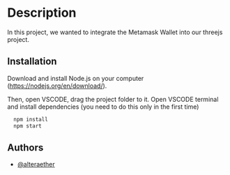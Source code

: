 
# Description

In this project, we wanted to integrate the Metamask Wallet into our threejs project.


## Installation
Download and install Node.js on your computer (https://nodejs.org/en/download/).

Then, open VSCODE, drag the project folder to it. Open VSCODE terminal and install dependencies (you need to do this only in the first time)

```bash
  npm install 
  npm start

```
    
## Authors

- [@alteraether]([https://www.github.com/octokatherine](https://github.com/AlterAether))

